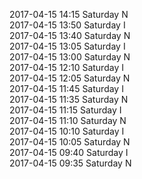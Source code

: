 2017-04-15 14:15 Saturday  N  
2017-04-15 13:50 Saturday  I  
2017-04-15 13:40 Saturday  N  
2017-04-15 13:05 Saturday  I  
2017-04-15 13:00 Saturday  N  
2017-04-15 12:10 Saturday  I  
2017-04-15 12:05 Saturday  N  
2017-04-15 11:45 Saturday  I  
2017-04-15 11:35 Saturday  N  
2017-04-15 11:15 Saturday  I  
2017-04-15 11:10 Saturday  N  
2017-04-15 10:10 Saturday  I  
2017-04-15 10:05 Saturday  N  
2017-04-15 09:40 Saturday  I  
2017-04-15 09:35 Saturday  N  
